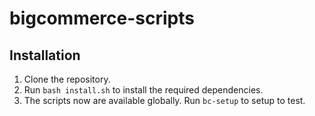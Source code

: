 # bigcommerce-scripts

## Installation

1. Clone the repository.
2. Run `bash install.sh` to install the required dependencies.
3. The scripts now are available globally. Run `bc-setup` to setup to test.
